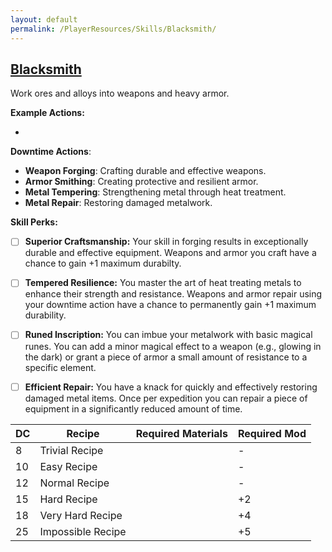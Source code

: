 ```yaml
---
layout: default
permalink: /PlayerResources/Skills/Blacksmith/
---
```

## [Blacksmith](#Blacksmith)
Work ores and alloys into weapons and heavy armor.

**Example Actions:**

- 

**Downtime Actions**:

- **Weapon Forging**: Crafting durable and effective weapons.
- **Armor Smithing**: Creating protective and resilient armor.
- **Metal Tempering**: Strengthening metal through heat treatment.
- **Metal Repair**: Restoring damaged metalwork.

**Skill Perks:**

- [ ] **Superior Craftsmanship:** Your skill in forging results in exceptionally durable and effective equipment. Weapons and armor you craft have a chance to gain +1 maximum durabilty.
  
- [ ] **Tempered Resilience:** You master the art of heat treating metals to enhance their strength and resistance. Weapons and armor repair using your downtime action have a chance to permanently gain +1 maximum durability.
  
- [ ] **Runed Inscription:** You can imbue your metalwork with basic magical runes. You can add a minor magical effect to a weapon (e.g., glowing in the dark) or grant a piece of armor a small amount of resistance to a specific element.
  
- [ ] **Efficient Repair:** You have a knack for quickly and effectively restoring damaged metal items. Once per expedition you can repair a piece of equipment in a significantly reduced amount of time.

| **DC** | **Recipe**        | **Required Materials** | **Required Mod** |
| ------ | ----------------- | ---------------------- | ---------------- |
| 8      | Trivial Recipe    |                        | -                |
| 10     | Easy Recipe       |                        | -                |
| 12     | Normal Recipe     |                        | -                |
| 15     | Hard Recipe       |                        | +2               |
| 18     | Very Hard Recipe  |                        | +4               |
| 25     | Impossible Recipe |                        | +5               |
